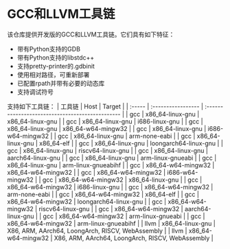 # GCC和LLVM工具链

该仓库提供开发版的GCC和LLVM工具链。它们具有如下特征：

- 带有Python支持的GDB
- 带有Python支持的libstdc++
- 支持pretty-printer的.gdbinit
- 使用相对路径，可重新部署
- 已配置rpath并带有必要的动态库
- 支持调试符号

支持如下工具链：
| 工具链 | Host               | Target                                           |
| :----- | :----------------- | :----------------------------------------------- |
| gcc    | x86_64-linux-gnu   | x86_64-linux-gnu                                 |
| gcc    | x86_64-linux-gnu   | i686-linux-gnu                                   |
| gcc    | x86_64-linux-gnu   | x86_64-w64-mingw32                               |
| gcc    | x86_64-linux-gnu   | i686-w64-mingw32                                 |
| gcc    | x86_64-linux-gnu   | arm-none-eabi                                    |
| gcc    | x86_64-linux-gnu   | x86_64-elf                                       |
| gcc    | x86_64-linux-gnu   | loongarch64-linux-gnu                            |
| gcc    | x86_64-linux-gnu   | riscv64-linux-gnu                                |
| gcc    | x86_64-linux-gnu   | aarch64-linux-gnu                                |
| gcc    | x86_64-linux-gnu   | arm-linux-gnueabi                                |
| gcc    | x86_64-linux-gnu   | arm-linux-gnueabihf                              |
| gcc    | x86_64-w64-mingw32 | x86_64-w64-mingw32                               |
| gcc    | x86_64-w64-mingw32 | i686-w64-mingw32                                 |
| gcc    | x86_64-w64-mingw32 | x86_64-linux-gnu                                 |
| gcc    | x86_64-w64-mingw32 | i686-linux-gnu                                   |
| gcc    | x86_64-w64-mingw32 | arm-none-eabi                                    |
| gcc    | x86_64-w64-mingw32 | x86_64-elf                                       |
| gcc    | x86_64-w64-mingw32 | loongarch64-linux-gnu                            |
| gcc    | x86_64-w64-mingw32 | riscv64-linux-gnu                                |
| gcc    | x86_64-w64-mingw32 | aarch64-linux-gnu                                |
| gcc    | x86_64-w64-mingw32 | arm-linux-gnueabi                                |
| gcc    | x86_64-w64-mingw32 | arm-linux-gnueabihf                              |
| llvm   | x86_64-linux-gnu   | X86, ARM, AArch64, LoongArch, RISCV, WebAssembly |
| llvm   | x86_64-w64-mingw32 | X86, ARM, AArch64, LoongArch, RISCV, WebAssembly |
